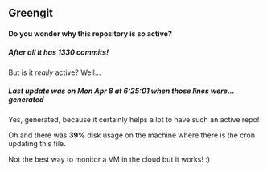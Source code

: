 ## Greengit

#### Do you wonder why this repository is so active?

##### After all it has 1330 commits!

But is it *really* active? Well...

##### Last update was on Mon Apr 8 at 6:25:01 when those lines were... generated

Yes, generated, because it certainly helps a lot to have such an active repo!

Oh and there was **39%** disk usage on the machine
where there is the cron updating this file.

Not the best way to monitor a VM in the cloud but it works! :)
